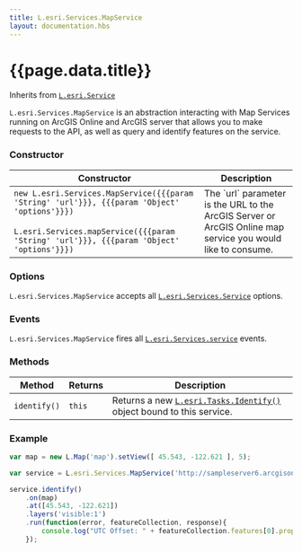 ```yaml
---
title: L.esri.Services.MapService
layout: documentation.hbs
---
```


# {{page.data.title}}

Inherits from [`L.esri.Service`]({{assets}}api-reference/services/service.html)

`L.esri.Services.MapService` is an abstraction interacting with Map Services running on ArcGIS Online and ArcGIS server that allows you to make requests to the API, as well as query and identify features on the service.

### Constructor

<table>
    <thead>
        <tr>
            <th>Constructor</th>
            <th>Description</th>
        </tr>
    </thead>
    <tbody>
        <tr>
            <td><code class="nobr">new L.esri.Services.MapService({{{param 'String' 'url'}}}, {{{param 'Object' 'options'}}})</code><br><br><code class="nobr">L.esri.Services.mapService({{{param 'String' 'url'}}}, {{{param 'Object' 'options'}}})</code></td>
            <td>The `url` parameter is the URL to the ArcGIS Server or ArcGIS Online map service you would like to consume.</td>
        </tr>
    </tbody>
</table>

### Options

`L.esri.Services.MapService` accepts all [`L.esri.Services.Service`]({{assets}}/api-reference/services/service.html) options.

### Events

`L.esri.Services.MapService` fires all  [`L.esri.Services.service`]({{assets}}/api-reference/services/service.html) events.

### Methods

| Method | Returns | Description |
| --- | --- | --- |
| `identify()` | `this` | Returns a new [`L.esri.Tasks.Identify()`]({{assets}}/api-reference/tasks/query.html) object bound to this service. |

### Example

```js
var map = new L.Map('map').setView([ 45.543, -122.621 ], 5);

var service = L.esri.Services.MapService('http://sampleserver6.arcgisonline.com/arcgis/rest/services/WorldTimeZones/MapServer');

service.identify()
    .on(map)
    .at([45.543, -122.621])
    .layers('visible:1')
    .run(function(error, featureCollection, response){
        console.log("UTC Offset: " + featureCollection.features[0].properties.ZONE);
    });
```
